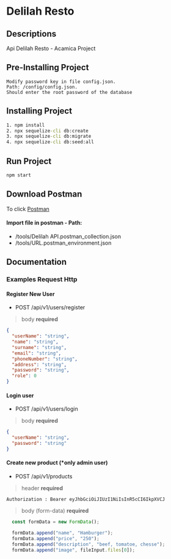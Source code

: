 # Delilah Resto

## Descriptions

Api Delilah Resto - Acamica Project

## Pre-Installing Project
```
Modify password key in file config.json. 
Path: /config/config.json. 
Should enter the root password of the database
```
## Installing Project
```cmd
1. npm install
2. npx sequelize-cli db:create
3. npx sequelize-cli db:migrate
4. npx sequelize-cli db:seed:all
```
## Run Project

```cmd
npm start
```
## Download Postman
To click [Postman](https://www.postman.com/downloads/)

#### Import file in postman - Path: 

* /tools/Delilah API.postman_collection.json
* /tools/URL.postman_environment.json

## Documentation 
### Examples Request Http

#### Register New User
+ POST /api/v1/users/register
> body **required**
```json
{
  "userName": "string",
  "name": "string",
  "surname": "string",
  "email": "string",
  "phoneNumber": "string",
  "address": "string",
  "password": "string",
  "role": 0
}
```

#### Login user
+ POST /api/v1/users/login
> body **required**
```json
{
  "userName": "string",
  "password": "string"
}
```

#### Create new product (*only admin user)
+ POST /api/v1/products

> header **required**
```
Authorization : Bearer eyJhbGciOiJIUzI1NiIsInR5cCI6IkpXVCJ
```

> body (form-data) **required**

```javascript
  const formData = new FormData();

  formData.append("name", "Hamburger");
  formData.append("price", "250");
  formData.append("description", "beef, tomatoe, chesse");
  formData.append("image", fileInput.files[0]);
```
